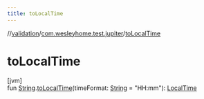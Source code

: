 ```yaml
---
title: toLocalTime
---
```

//[validation](../../index.html)/[com.wesleyhome.test.jupiter](index.html)/[toLocalTime](to-local-time.html)



# toLocalTime



[jvm]\
fun [String](https://kotlinlang.org/api/latest/jvm/stdlib/kotlin/-string/index.html).[toLocalTime](to-local-time.html)(timeFormat: [String](https://kotlinlang.org/api/latest/jvm/stdlib/kotlin/-string/index.html) = &quot;HH:mm&quot;): [LocalTime](https://docs.oracle.com/javase/8/docs/api/java/time/LocalTime.html)




